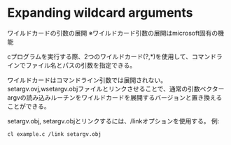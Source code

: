 # Expanding wildcard arguments
ワイルドカードの引数の展開
※ワイルドカード引数の展開はmicrosoft固有の機能

cプログラムを実行する際、2つのワイルドカード(?,*)を使用して、コマンドラインでファイル名とパスの引数を指定できる。

ワイルドカードはコマンドライン引数では展開されない。
setargv.ovj,wsetargv.objファイルとリンクさせることで、通常の引数ベクターargvの読み込みルーチンをワイルドカードを展開するバージョンと置き換えることができる。

setargv.obj, setargv.objとリンクするには、/linkオプションを使用する。
例:
```
cl example.c /link setargv.obj
```